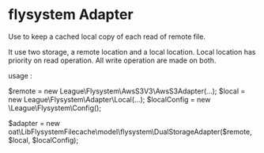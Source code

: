 flysystem Adapter
========

Use to keep a cached local copy of each read of remote file.

It use two storage, a remote location and a local location.
Local location has priority on read operation.
All write operation are made on both.

usage : 

$remote = new League\Flysystem\AwsS3V3\AwsS3Adapter(...);
$local = new League\Flysystem\Adapter\Local(...);
$localConfig = new \League\Flysystem\Config(); 

$adapter = new oat\LibFlysystemFilecache\model\flysystem\DualStorageAdapter($remote, $local, $localConfig);
